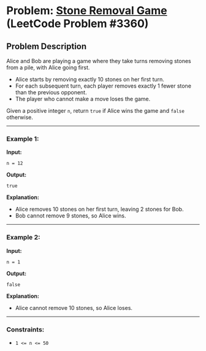 # Problem: [Stone Removal Game](https://leetcode.com/problems/stone-removal-game/description/) (LeetCode Problem #3360)

## Problem Description
Alice and Bob are playing a game where they take turns removing stones from a pile, with Alice going first.

- Alice starts by removing exactly 10 stones on her first turn.
- For each subsequent turn, each player removes exactly 1 fewer stone than the previous opponent.
- The player who cannot make a move loses the game.

Given a positive integer `n`, return `true` if Alice wins the game and `false` otherwise.

---

### Example 1:

**Input:**
```
n = 12
```

**Output:**
```
true
```

**Explanation:**
- Alice removes 10 stones on her first turn, leaving 2 stones for Bob.
- Bob cannot remove 9 stones, so Alice wins.

---

### Example 2:

**Input:**
```
n = 1
```

**Output:**
```
false
```

**Explanation:**
- Alice cannot remove 10 stones, so Alice loses.

---

### Constraints:
- `1 <= n <= 50`